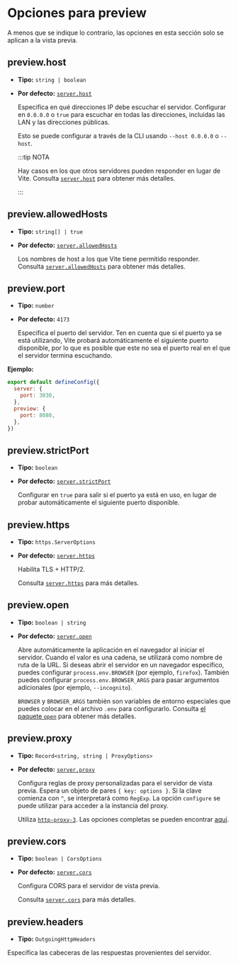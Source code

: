 # Opciones para preview

A menos que se indique lo contrario, las opciones en esta sección solo se aplican a la vista previa.

## preview.host

- **Tipo:** `string | boolean`
- **Por defecto:** [`server.host`](#server_host)

  Especifica en qué direcciones IP debe escuchar el servidor.
  Configurar en `0.0.0.0` o `true` para escuchar en todas las direcciones, incluidas las LAN y las direcciones públicas.

  Esto se puede configurar a través de la CLI usando `--host 0.0.0.0` o `--host`.

  :::tip NOTA

  Hay casos en los que otros servidores pueden responder en lugar de Vite.
  Consulta [`server.host`](./server-options#server-host) para obtener más detalles.

  :::

## preview.allowedHosts

- **Tipo:** `string[] | true`
- **Por defecto:** [`server.allowedHosts`](./server-options#server-allowedhosts)

  Los nombres de host a los que Vite tiene permitido responder.  
  Consulta [`server.allowedHosts`](./server-options#server-allowedhosts) para obtener más detalles.

## preview.port

- **Tipo:** `number`
- **Por defecto:** `4173`

  Especifica el puerto del servidor. Ten en cuenta que si el puerto ya se está utilizando, Vite probará automáticamente el siguiente puerto disponible, por lo que es posible que este no sea el puerto real en el que el servidor termina escuchando.

**Ejemplo:**

```js
export default defineConfig({
  server: {
    port: 3030,
  },
  preview: {
    port: 8080,
  },
})
```

## preview.strictPort

- **Tipo:** `boolean`
- **Por defecto:** [`server.strictPort`](#server_strictport)

  Configurar en `true` para salir si el puerto ya está en uso, en lugar de probar automáticamente el siguiente puerto disponible.

## preview.https

- **Tipo:** `https.ServerOptions`
- **Por defecto:** [`server.https`](#server_https)

  Habilita TLS + HTTP/2.

  Consulta [`server.https`](./server-options#server-https) para más detalles.

## preview.open

- **Tipo:** `boolean | string`
- **Por defecto:** [`server.open`](#server-open)

  Abre automáticamente la aplicación en el navegador al iniciar el servidor. Cuando el valor es una cadena, se utilizará como nombre de ruta de la URL. Si deseas abrir el servidor en un navegador específico, puedes configurar `process.env.BROWSER` (por ejemplo, `firefox`). También puedes configurar `process.env.BROWSER_ARGS` para pasar argumentos adicionales (por ejemplo, `--incognito`).

  `BROWSER` y `BROWSER_ARGS` también son variables de entorno especiales que puedes colocar en el archivo `.env` para configurarlo. Consulta [el paquete `open`](https://github.com/sindresorhus/open#app) para obtener más detalles.

## preview.proxy

- **Tipo:** `Record<string, string | ProxyOptions>`
- **Por defecto:** [`server.proxy`](#server-proxy)

  Configura reglas de proxy personalizadas para el servidor de vista previa. Espera un objeto de pares `{ key: options }`. Si la clave comienza con `^`, se interpretará como `RegExp`. La opción `configure` se puede utilizar para acceder a la instancia del proxy.

  Utiliza [`http-proxy-3`](https://github.com/sagemathinc/http-proxy-3). Las opciones completas se pueden encontrar [aquí](https://github.com/sagemathinc/http-proxy-3#opciones).

## preview.cors

- **Tipo:** `boolean | CorsOptions`
- **Por defecto:** [`server.cors`](#server-proxy)

  Configura CORS para el servidor de vista previa.

  Consulta [`server.cors`](./server-options#server-cors) para más detalles.

## preview.headers

- **Tipo:** `OutgoingHttpHeaders`

Especifica las cabeceras de las respuestas provenientes del servidor.
